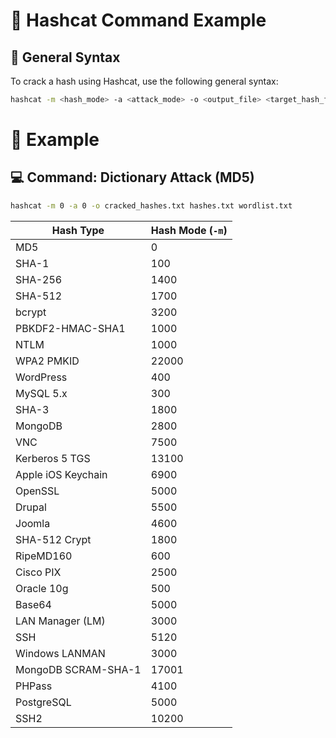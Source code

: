 # 🔐 **Hashcat Command Example**

## 📝 **General Syntax**

To crack a hash using Hashcat, use the following general syntax:

```bash
hashcat -m <hash_mode> -a <attack_mode> -o <output_file> <target_hash_file> <wordlist_file>
```
# 🔐 **Example**

## 💻 **Command: Dictionary Attack (MD5)**

```bash
hashcat -m 0 -a 0 -o cracked_hashes.txt hashes.txt wordlist.txt
```


| Hash Type                | Hash Mode (`-m`) |
|--------------------------|------------------|
| MD5                      | 0                |
| SHA-1                    | 100              |
| SHA-256                  | 1400             |
| SHA-512                  | 1700             |
| bcrypt                   | 3200             |
| PBKDF2-HMAC-SHA1         | 1000             |
| NTLM                     | 1000             |
| WPA2 PMKID               | 22000            |
| WordPress                | 400              |
| MySQL 5.x                | 300              |
| SHA-3                    | 1800             |
| MongoDB                  | 2800             |
| VNC                      | 7500             |
| Kerberos 5 TGS           | 13100            |
| Apple iOS Keychain       | 6900             |
| OpenSSL                  | 5000             |
| Drupal                   | 5500             |
| Joomla                   | 4600             |
| SHA-512 Crypt            | 1800             |
| RipeMD160                | 600              |
| Cisco PIX                | 2500             |
| Oracle 10g               | 500              |
| Base64                   | 5000             |
| LAN Manager (LM)         | 3000             |
| SSH                      | 5120             |
| Windows LANMAN           | 3000             |
| MongoDB SCRAM-SHA-1      | 17001            |
| PHPass                   | 4100             |
| PostgreSQL               | 5000             |
| SSH2                     | 10200            |




